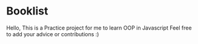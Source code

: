 # Booklist
Hello, This is a Practice project for me to learn OOP in Javascript
Feel free to add your advice or contributions :)
